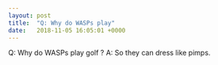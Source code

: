 ```yaml
---
layout: post
title:  "Q: Why do WASPs play"
date:   2018-11-05 16:05:01 +0000
---
```

Q:	Why do WASPs play golf ?
A:	So they can dress like pimps.

